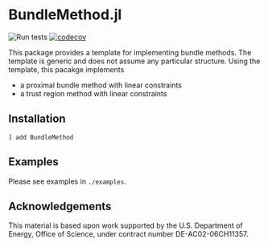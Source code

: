 # BundleMethod.jl
![Run tests](https://github.com/kibaekkim/BundleMethod.jl/workflows/Run%20tests/badge.svg)
[![codecov](https://codecov.io/gh/kibaekkim/BundleMethod.jl/branch/master/graph/badge.svg)](https://codecov.io/gh/kibaekkim/BundleMethod.jl)

This package provides a template for implementing bundle methods.
The template is generic and does not assume any particular structure.
Using the template, this pacakge implements 

- a proximal bundle method with linear constraints
- a trust region method with linear constraints

## Installation

```
] add BundleMethod
```

## Examples

Please see examples in `./examples`.

## Acknowledgements
This material is based upon work supported by the U.S. Department of Energy, Office of Science, under contract number DE-AC02-06CH11357.
